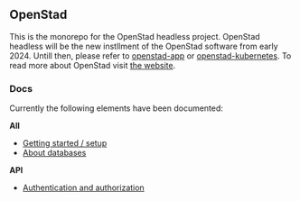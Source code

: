 ## OpenStad

This is the monorepo for the OpenStad headless project. OpenStad headless will be the new instllment of the OpenStad software from early 2024. Untill then, please refer to [openstad-app](https://github.com/openstad/openstad-app) or [openstad-kubernetes](https://github.com/openstad/openstad-kubernetes). To read more about OpenStad visit [the website](https://openstad.org/).

### Docs

Currently the following elements have been documented:

__All__
- [Getting started / setup](doc/setup.md)
- [About databases](doc/databases.md)

__API__
- [Authentication and authorization](/apps/api-server/doc/auth.md)


